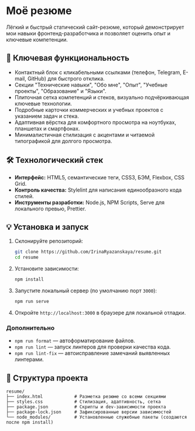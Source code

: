 # Моё резюме

Лёгкий и быстрый статический сайт-резюме, который демонстрирует мои навыки фронтенд-разработчика и
позволяет оценить опыт и ключевые компетенции.

## 🚀 Ключевая функциональность

- Контактный блок с кликабельными ссылками (телефон, Telegram, E-mail, GitHub) для быстрого отклика.
- Секции "Технические навыки", "Обо мне", "Опыт", "Учебные проекты", "Образование" и "Языки".
- Плиточная сетка компетенций и стеков, визуально подчёркивающая ключевые технологии.
- Подробные карточки коммерческих и учебных проектов с указанием задач и стека.
- Адаптивная вёрстка для комфортного просмотра на ноутбуках, планшетах и смартфонах.
- Минималистичная стилизация с акцентами и читаемой типографикой для долгого просмотра.

## 🛠️ Технологический стек

- **Интерфейс:** HTML5, семантические теги, CSS3, БЭМ, Flexbox, CSS Grid.
- **Контроль качества:** Stylelint для написания единообразного кода стилей.
- **Инструменты разработки:** Node.js, NPM Scripts, Serve для локального превью, Prettier.

## 💡 Установка и запуск

1. Склонируйте репозиторий:

   ```bash
   git clone https://github.com/IrinaRyazanskaya/resume.git
   cd resume
   ```

2. Установите зависимости:

   ```bash
   npm install
   ```

3. Запустите локальный сервер (по умолчанию порт `3000`):

   ```bash
   npm run serve
   ```

4. Откройте `http://localhost:3000` в браузере для локальной отладки.

### Дополнительно

- `npm run format` — автоформатирование файлов.
- `npm run lint` — запуск линтеров для проверки качества кода.
- `npm run lint-fix` — автоисправление замечаний выявленных линтерами.

## 📁 Структура проекта

```plaintext
resume/
├── index.html            # Разметка резюме со всеми секциями
├── styles.css            # Стилизация, адаптивность, сетка
├── package.json          # Скрипты и dev-зависимости проекта
├── package-lock.json     # Зафиксированные версии зависимостей
└── node_modules/         # Установленные служебные пакеты (создаются после npm install)
```
